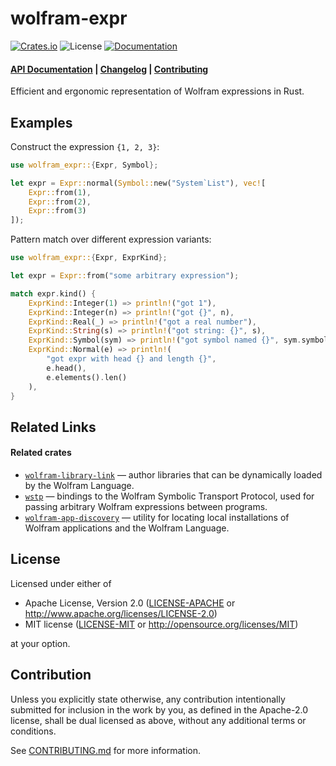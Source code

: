 # wolfram-expr

[![Crates.io](https://img.shields.io/crates/v/wolfram-expr.svg)](https://crates.io/crates/wolfram-expr)
![License](https://img.shields.io/crates/l/wolfram-expr.svg)
[![Documentation](https://docs.rs/wolfram-expr/badge.svg)](https://docs.rs/wolfram-expr)

<h4>
  <a href="https://docs.rs/wolfram-expr">API Documentation</a>
  <span> | </span>
  <a href="https://github.com/WolframResearch/wolfram-expr-rs/blob/master/docs/CHANGELOG.md">Changelog</a>
  <span> | </span>
  <a href="https://github.com/WolframResearch/wolfram-expr-rs/blob/master/docs/CONTRIBUTING.md">Contributing</a>
</h4>

Efficient and ergonomic representation of Wolfram expressions in Rust.

## Examples

Construct the expression `{1, 2, 3}`:

```rust
use wolfram_expr::{Expr, Symbol};

let expr = Expr::normal(Symbol::new("System`List"), vec![
    Expr::from(1),
    Expr::from(2),
    Expr::from(3)
]);
```

Pattern match over different expression variants:

```rust
use wolfram_expr::{Expr, ExprKind};

let expr = Expr::from("some arbitrary expression");

match expr.kind() {
    ExprKind::Integer(1) => println!("got 1"),
    ExprKind::Integer(n) => println!("got {}", n),
    ExprKind::Real(_) => println!("got a real number"),
    ExprKind::String(s) => println!("got string: {}", s),
    ExprKind::Symbol(sym) => println!("got symbol named {}", sym.symbol_name()),
    ExprKind::Normal(e) => println!(
        "got expr with head {} and length {}",
        e.head(),
        e.elements().len()
    ),
}
```

## Related Links

#### Related crates

* [`wolfram-library-link`][wolfram-library-link] — author libraries that can be
  dynamically loaded by the Wolfram Language.
* [`wstp`][wstp] — bindings to the Wolfram Symbolic Transport Protocol, used for passing
  arbitrary Wolfram expressions between programs.
* [`wolfram-app-discovery`][wolfram-app-discovery] — utility for locating local
  installations of Wolfram applications and the Wolfram Language.


[wstp]: https://github.com/WolframResearch/wstp-rs
[wolfram-app-discovery]: https://crates.io/crates/wolfram-app-discovery
[wolfram-library-link]: https://github.com/WolframResearch/wolfram-library-link-rs

## License

 Licensed under either of

  * Apache License, Version 2.0
    ([LICENSE-APACHE](LICENSE-APACHE) or http://www.apache.org/licenses/LICENSE-2.0)
  * MIT license
    ([LICENSE-MIT](LICENSE-MIT) or http://opensource.org/licenses/MIT)

 at your option.

 ## Contribution

 Unless you explicitly state otherwise, any contribution intentionally submitted
 for inclusion in the work by you, as defined in the Apache-2.0 license, shall be
 dual licensed as above, without any additional terms or conditions.

 See [CONTRIBUTING.md](./CONTRIBUTING.md) for more information.